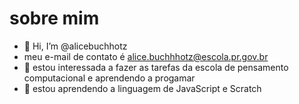 # sobre mim
- 👋 Hi, I’m @alicebuchhotz
- meu e-mail de contato é alice.buchhhotz@escola.pr.gov.br
- 👀 estou interessada a fazer as tarefas da escola de pensamento computacional e aprendendo a progamar
- 🌱 estou aprendendo a linguagem de JavaScript e Scratch

